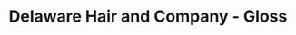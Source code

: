 ---
title: "Delaware Hair and Company - Gloss"
url: /newark/delaware-hair-and-company-gloss/
shop: hairdresser
---